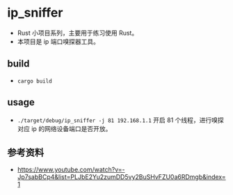 # ip_sniffer
* Rust 小项目系列，主要用于练习使用 Rust。
* 本项目是 ip 端口嗅探器工具。

## build
* `cargo build`

## usage
* `./target/debug/ip_sniffer -j 81 192.168.1.1` 开启 81 个线程，进行嗅探对应 ip 的网络设备端口是否开放。

## 参考资料
* https://www.youtube.com/watch?v=-Jp7sabBCp4&list=PLJbE2Yu2zumDD5vy2BuSHvFZU0a6RDmgb&index=1
